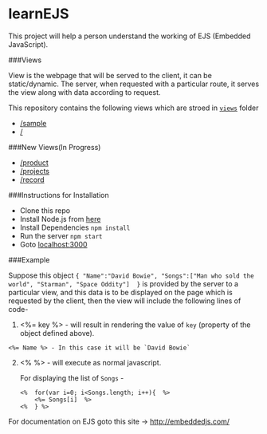 # learnEJS
This project will help a person understand the working of EJS (Embedded JavaScript).

###Views
  
  View is the webpage that will be served to the client, it can be static/dynamic. The server, when requested with a particular route, it serves the view along with data according to request.
  
  This repository contains the following views which are stroed in [`views`](https://github.com/hvarday/learnEJS/tree/master/views) folder
  
  *  [/sample](http://localhost:3000/sample)
  *  [/](http://localhost:3000/)

###New Views(In Progress)
  * [/product](http://localhost:3000/product)
  * [/projects](http://localhost:3000/projects)
  * [/record](http://localhost:3000/record)

###Instructions for Installation
  
  *  Clone this repo
  *  Install Node.js from [here](https://nodejs.org/en/download/)
  *  Install Dependencies  `npm install`
  *  Run the server        `npm start`
  *  Goto                  [localhost:3000](http://localhost:3000)

###Example

  Suppose this object `{ "Name":"David Bowie", "Songs":["Man who sold the world", "Starman", "Space Oddity"]  }` is provided by the server to a particular view, and this data is to be displayed on the page which is requested by the client, then the view will include the following lines of code-
  
  1.  <%= key %>  - will result in rendering the value of `key` (property of the object defined above).
      
    <%= Name %> - In this case it will be `David Bowie`
  
  2.  <% %> - will execute as normal javascript.
  
      For displaying the list of `Songs` -
      ```
      <%  for(var i=0; i<Songs.length; i++){  %>
          <%= Songs[i]  %>
      <%  } %>    
      ```
      
For documentation on EJS goto this site -> http://embeddedjs.com/

